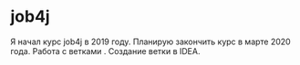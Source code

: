 # job4j

Я начал курс job4j в 2019 году. Планирую закончить курс в марте 2020 года.
Работа с ветками .
Создание ветки в IDEA.